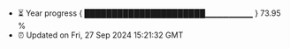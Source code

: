 - ⏳ Year progress { ██████████████████████▁▁▁▁▁▁▁▁ } 73.95 %
- ⏰ Updated on Fri, 27 Sep 2024 15:21:32 GMT


